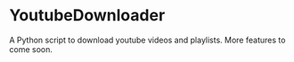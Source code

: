 # YoutubeDownloader
A Python script to download youtube videos and playlists. More features to come soon.
